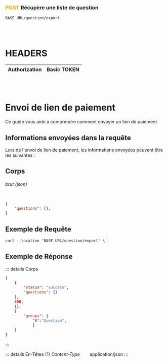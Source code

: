 ### <span style="color:orange">POST</span> Récupère une liste de question

````
BASE_URL/question/export
````

<br/> <br/> 

# HEADERS

| Authorization | Basic TOKEN |
| ------------- | ----------- |

<br/> <br/>

# Envoi de lien de paiement
Ce guide vous aide à comprendre comment envoyer un lien de paiement.


## Informations envoyées dans la requête

Lors de l'envoi de lien de paiement, les informations envoyées peuvent être les suivantes :

## Corps

###### brut (json)


```json

{
    "questions": {},
}
```

## Exemple de Requête

```txt
curl --location 'BASE_URL/question/export' \'

```


## Exemple de Réponse

::: details Corps  

```json
{
    {
        "status": "success",
        "questions": {}
    },
    200,
    {},
    {
        "groups": {
            "0":"Question", 
            }
    }
}
```
:::


::: details En-Têtes (1)
 *Content-Type*    &nbsp;&nbsp;&nbsp;&nbsp;&nbsp;&nbsp;     application/json
:::
